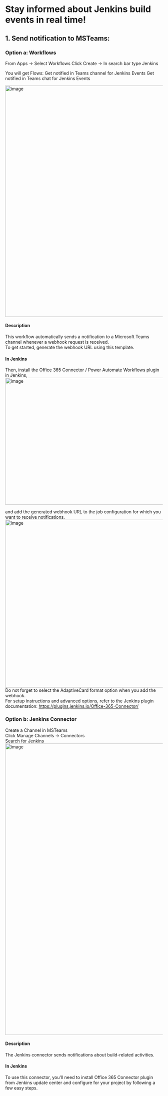 # Stay informed about Jenkins build events in real time!

## 1. Send notification to MSTeams:

### Option a: Workflows

From Apps -> Select Workflows
Click Create -> In search bar type Jenkins

You will get Flows:
Get notified in Teams channel for Jenkins Events
Get notified in Teams chat for Jenkins Events

<img width="1657" height="740" alt="image" src="https://github.com/user-attachments/assets/2ee42f36-6c27-46b4-a7ea-ced6ff397dcb" />

#### Description
This workflow automatically sends a notification to a Microsoft Teams channel whenever a webhook request is received.  
To get started, generate the webhook URL using this template.

#### In Jenkins
Then, install the Office 365 Connector / Power Automate Workflows plugin in Jenkins,
<img width="1897" height="406" alt="image" src="https://github.com/user-attachments/assets/5393e79f-cc70-4569-b866-a124dec7ac01" />

and add the generated webhook URL to the job configuration for which you want to receive notifications.
<img width="1636" height="537" alt="image" src="https://github.com/user-attachments/assets/71b63695-eb76-4627-9b52-f956156a949d" />
Do not forget to select the AdaptiveCard format option when you add the webhook.  
For setup instructions and advanced options, refer to the Jenkins plugin documentation: https://plugins.jenkins.io/Office-365-Connector/

### Option b: Jenkins Connector

Create a Channel in MSTeams  
Click Manage Channels -> Connectors  
Search for Jenkins
<img width="766" height="932" alt="image" src="https://github.com/user-attachments/assets/ce59468f-6083-498a-84ec-be579777f10f" />

#### Description
The Jenkins connector sends notifications about build-related activities.  

#### In Jenkins
To use this connector, you'll need to install Office 365 Connector plugin from Jenkins update center and configure for your project by following a few easy steps.

